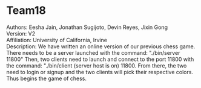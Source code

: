 # Team18

Authors: Eesha Jain, Jonathan Sugijoto, Devin Reyes, Jixin Gong <br/>
Version: V2 <br/>
Affiliation: University of California, Irvine <br/>
Description: We have written an online version of our previous chess game. There needs to be a server launched with the command: "./bin/server 11800" Then, two clients need to launch and connect to the port 11800 with the command: "./bin/client (server host is on) 11800. From there, the two need to login or signup and the two clients will pick their respective colors. Thus begins the game of chess.
